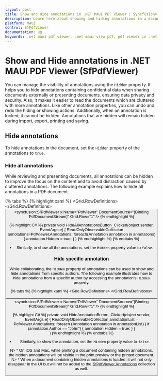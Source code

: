```yaml
---
layout: post
title: Show and Hide annotations in .NET MAUI PDF Viewer | Syncfusion®
description: Learn here about showing and hiding annotations in a document in Syncfusionv .NET MAUI PDF Viewer (SfPdfViewer) control and more.
platform: MAUI
control: SfPdfViewer
documentation: ug
keywords: .net maui pdf viewer, .net maui view pdf, pdf viewer in .net maui, .net maui open pdf, maui pdf viewer, maui pdf view
---
```

# Show and Hide annotations in .NET MAUI PDF Viewer (SfPdfViewer)
 
You can manage the visibility of annotations using the `Hidden` property. It helps you to hide annotations containing confidential data when sharing documents externally or presenting documents, ensuring data privacy and security. Also, it makes it easier to read the documents which are cluttered with more annotations. Like other annotation properties, you can undo and redo the hiding or showing actions. Additionally, when an annotation is locked, it cannot be hidden. Annotations that are hidden will remain hidden during import, export, printing and saving.

## Hide annotations

To hide annotations in the document, set the `Hidden` property of the annotations to `true`.

### Hide all annotations 

While reviewing and presenting documents, all annotations can be hidden to improve the focus on the content and to avoid distraction caused by cluttered annotations. The following example explains how to hide all annotations in a PDF document. 

{% tabs %}
{% highlight xaml %}
<Grid> 
    <Grid.RowDefinitions> 
        <RowDefinition Height="Auto" /> 
        <RowDefinition Height="*" /> 
    </Grid.RowDefinitions> 
    <Button Text="HideAllAnnotations" Clicked="HideAllAnnotationButton_Clicked" VerticalOptions="Center" HorizontalOptions="Center" Grid.Row="0"/> 
    <syncfusion:SfPdfViewer x:Name="PdfViewer" DocumentSource="{Binding PdfDocumentStream}" Grid.Row="1" /> 
</Grid> 
{% endhighlight %}

{% highlight C# %}
private void HideAllAnnotationsButton_Clicked(object sender, EventArgs e) 
{ 
    ReadOnlyObservableCollection<Annotation> annotations=PdfViewer.Annotations; 
    foreach(Annotation annotation in annotations) 
    { 
        annotation.Hidden = true; 
    } 
} 
{% endhighlight %}
{% endtabs %}

* Similarly, to show all the annotations, set the `Hidden` property value to `false`.

### Hide specific annotation 

While collaborating, the `Hidden` property of annotations can be used to show and hide annotations from specific authors. The following example illustrates how to hide annotations from a specific author by accessing the annotation's `Hidden` property. 

{% tabs %}
{% highlight xaml %}
<Grid> 
    <Grid.RowDefinitions> 
        <RowDefinition Height="Auto" /> 
        <RowDefinition Height="*" /> 
    </Grid.RowDefinitions> 
    <Button Text="HideAnnotation" Clicked="HideAnnotationButton_Clicked" VerticalOptions="Center" HorizontalOptions="Center" Grid.Row="0"/> 
    <syncfusion:SfPdfViewer x:Name="PdfViewer" DocumentSource="{Binding PdfDocumentStream}" Grid.Row="1" /> 
</Grid> 
{% endhighlight %}

{% highlight C# %}
private void HideAnnotationButton_Clicked(object sender, EventArgs e) 
{ 
  ReadOnlyObservableCollection<Annotation> annotationList = PdfViewer.Annotations; 
  foreach (Annotation annotation in annotationList) 
  { 
     if (annotation.Author == "John") 
        { 
            annotation.Hidden = true; 
        } 
  }            
}
{% endhighlight %}
{% endtabs %}

* Similarly, to show the annotation, set the `Hidden` property value to `false`. 

N> * On iOS and Mac, while printing a document containing hidden annotations, the hidden annotations will be visible in the print preview or the printed document. 
N> * When a document containing hidden annotations is loaded, it will not only disappear in the UI but will not be added to the [SfPdfViewer.Annotations](https://help.syncfusion.com/cr/maui/Syncfusion.Maui.PdfViewer.SfPdfViewer.html#Syncfusion_Maui_PdfViewer_SfPdfViewer_Annotations) collection as well. 